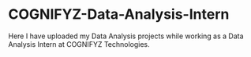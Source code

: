 # COGNIFYZ-Data-Analysis-Intern
Here I have uploaded my Data Analysis projects while working as a Data Analysis Intern at COGNIFYZ Technologies.
